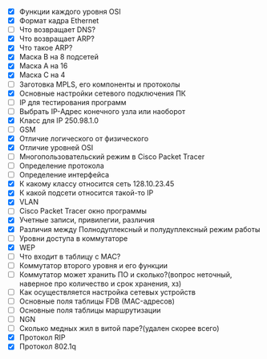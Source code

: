  - [x] Функции каждого уровня OSI
 - [x] Формат кадра Ethernet
 - [ ] Что возвращает DNS?
 - [x] Что возвращает ARP?
 - [x] Что такое ARP?
 - [x] Маска B на 8 подсетей
 - [x] Маска А на 16
 - [x] Маска С на 4
 - [ ] Заготовка MPLS, его компоненты и протоколы
 - [x] Основные настройки сетевого подключения ПК
 - [ ] IP для тестирования программ
 - [ ] Выбрать IP-Адрес конечного узла или наоборот
 - [x] Класс для IP 250.98.1.0
 - [ ] GSM
 - [x] Отличие логического от физического
 - [x] Отличие уровней OSI
 - [ ] Многопользовательский режим в Cisco Packet Tracer
 - [ ] Определение протокола
 - [ ] Определение интерфейса
 - [x] К какому классу относится сеть 128.10.23.45
 - [x] К какой подсети относится такой-то IP
 - [x] VLAN
 - [ ] Cisco Packet Tracer окно программы
 - [x] Учетные записи, привилегии, различия
 - [x] Различия между Полнодуплексный и полудуплексный режим работы
 - [ ] Уровни доступа в коммутаторе
 - [x] WEP
 - [ ] Что входит в таблицу с MAC?
 - [ ] Коммутатор второго уровня и его функции
 - [ ] Коммутатор может хранить ПО и сколько?(вопрос неточный, наверное про количество и срок хранения, хз)
 - [ ] Как осуществляется настройка сетевых устройств
 - [ ] Основные поля таблицы FDB (MAC-адресов)
 - [ ] Основные поля таблицы маршрутизации
 - [ ] NGN
 - [ ] Сколько медных жил в витой паре?(удален скорее всего)
 - [x] Протокол RIP
 - [x] Протокол 802.1q
